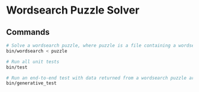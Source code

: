 Wordsearch Puzzle Solver
========================

## Commands
```bash
# Solve a wordsearch puzzle, where puzzle is a file containing a wordsearch puzzle
bin/wordsearch < puzzle

# Run all unit tests
bin/test

# Run an end-to-end test with data returned from a wordsearch puzzle archive api
bin/generative_test
```
